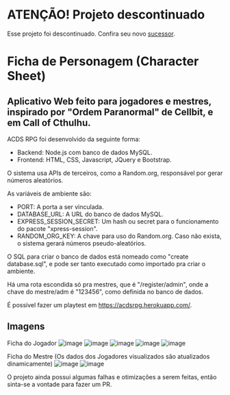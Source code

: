 # ATENÇÃO! Projeto descontinuado

Esse projeto foi descontinuado. Confira seu novo [sucessor](https://github.com/alyssapiresfernandescefet/openrpg).

# Ficha de Personagem (Character Sheet)

## Aplicativo Web feito para jogadores e mestres, inspirado por "Ordem Paranormal" de Cellbit, e em Call of Cthulhu.

ACDS RPG foi desenvolvido da seguinte forma:
  - Backend: Node.js com banco de dados MySQL.
  - Frontend: HTML, CSS, Javascript, JQuery e Bootstrap.

O sistema usa APIs de terceiros, como a Random.org, responsável por gerar números aleatórios.

As variáveis de ambiente são:
  - PORT: A porta a ser vinculada.
  - DATABASE_URL: A URL do banco de dados MySQL.
  - EXPRESS_SESSION_SECRET: Um hash ou secret para o funcionamento do pacote "xpress-session".
  - RANDOM_ORG_KEY: A chave para uso do Random.org. Caso não exista, o sistema gerará números pseudo-aleatórios.

O SQL para criar o banco de dados está nomeado como "create database.sql", e pode ser tanto executado como importado pra criar o ambiente.

Há uma rota escondida só pra mestres, que é "/register/admin", onde a chave do mestre/adm é "123456", como definida no banco de dados.

É possível fazer um playtest em https://acdsrpg.herokuapp.com/.

## Imagens

Ficha do Jogador
![image](https://user-images.githubusercontent.com/71353674/128062727-a813062a-5419-4cae-aa6e-ccb5ac87b0ff.png)
![image](https://user-images.githubusercontent.com/71353674/128062793-11e0a8b6-2d3e-4d8a-af91-0647129db8fc.png)
![image](https://user-images.githubusercontent.com/71353674/128062838-7feca0d6-9aa6-4eaf-972b-b5994eb282a6.png)
![image](https://user-images.githubusercontent.com/71353674/128062874-11a699ff-2780-4460-a8b3-ca21bee89c03.png)
![image](https://user-images.githubusercontent.com/71353674/128063032-85a201e7-6074-4732-b825-5863efb879aa.png)

Ficha do Mestre (Os dados dos Jogadores visualizados são atualizados dinamicamente)
![image](https://user-images.githubusercontent.com/71353674/128062938-81cfb058-0123-47df-95d1-fd9d8055908a.png)
![image](https://user-images.githubusercontent.com/71353674/128062964-4a61bd54-0e07-4ca3-82c1-da9a03167181.png)


O projeto ainda possui algumas falhas e otimizações a serem feitas, então sinta-se a vontade para fazer um PR.
